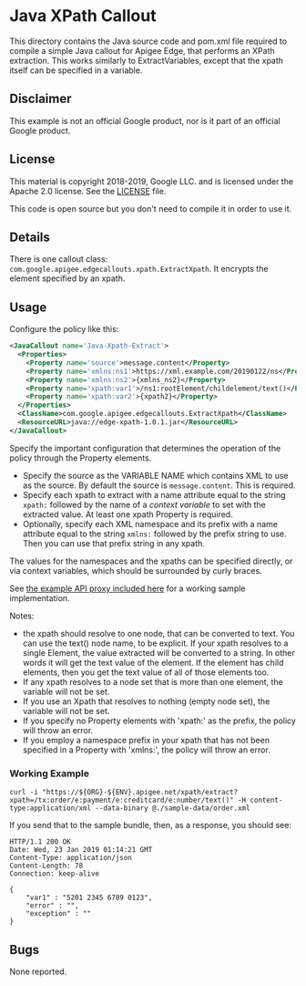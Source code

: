 # Java XPath Callout

This directory contains the Java source code and pom.xml file required
to compile a simple Java callout for Apigee Edge, that performs an
XPath extraction. This works similarly to ExtractVariables, except that the xpath itself can
be specified in a variable.

## Disclaimer

This example is not an official Google product, nor is it part of an official Google product.

## License

This material is copyright 2018-2019, Google LLC.
and is licensed under the Apache 2.0 license. See the [LICENSE](LICENSE) file.

This code is open source but you don't need to compile it in order to use it.

## Details

There is one callout class: `com.google.apigee.edgecallouts.xpath.ExtractXpath`.  It encrypts the element specified by an xpath.


## Usage

Configure the policy like this:

```xml
<JavaCallout name='Java-Xpath-Extract'>
  <Properties>
    <Property name='source'>message.content</Property>
    <Property name='xmlns:ns1'>https://xml.example.com/20190122/ns</Property>
    <Property name='xmlns:ns2'>{xmlns_ns2}</Property>
    <Property name='xpath:var1'>/ns1:rootElement/childelement/text()</Property>
    <Property name='xpath:var2'>{xpath2}</Property>
  </Properties>
  <ClassName>com.google.apigee.edgecallouts.ExtractXpath</ClassName>
  <ResourceURL>java://edge-xpath-1.0.1.jar</ResourceURL>
</JavaCallout>
```

Specify the important configuration that determines the operation of the policy through the Property elements.

* Specify the source as the VARIABLE NAME which contains XML to use as the source. By default the source is `message.content`. This is required.
* Specify each xpath to extract with a name attribute equal to the string `xpath:` followed by the name of a _context variable_ to set with the extracted value. At least one xpath Property is required.
* Optionally, specify each XML namespace and its prefix with a name attribute equal to the string `xmlns:` followed by the prefix string to use. Then you can use that prefix string in any xpath.

The values for the namespaces and the xpaths can be specified directly, or via context variables, which should be surrounded by curly braces.


See [the example API proxy included here](./bundle) for a working sample implementation.

Notes:
* the xpath should resolve to one node, that can be converted to text. You can use the text() node name, to be explicit.  If your xpath resolves to a single Element, the value extracted will be converted to a string. In other words it will get the text value of the element. If the element has child elements, then you get the text value of all of those elements too.
* If any xpath resolves to a node set that is more than one element, the variable will not be set.
* If you use an Xpath that resolves to nothing (empty node set), the variable will not be set.
* If you specify no Property elements with 'xpath:' as the prefix, the policy will throw an error.
* If you employ a namespace prefix in your xpath that has not been specified in a Property with 'xmlns:', the policy will throw an error. 


### Working Example

```
curl -i "https://${ORG}-${ENV}.apigee.net/xpath/extract?xpath=/tx:order/e:payment/e:creditcard/e:number/text()" -H content-type:application/xml --data-binary @./sample-data/order.xml
```

If you send that to the sample bundle, then, as a response, you should see:

```
HTTP/1.1 200 OK
Date: Wed, 23 Jan 2019 01:14:21 GMT
Content-Type: application/json
Content-Length: 78
Connection: keep-alive

{
    "var1" : "5201 2345 6789 0123",
    "error" : "",
    "exception" : ""
}
```


## Bugs

None reported.
